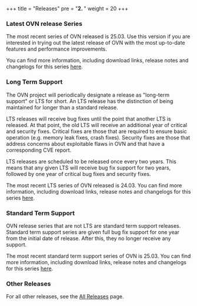 +++
title = "Releases"
pre = "<b>2. </b>"
weight = 20
+++

### Latest OVN release Series

The most recent series of OVN released is 25.03. Use this version
if you are interested in trying out the latest release of OVN with the most
up-to-date features and performance improvements.

You can find more information, including download links, release notes and
changelogs for this series [here](25.03).


### Long Term Support

The OVN project will periodically designate a release as "long-term support" or
LTS for short. An LTS release has the distinction of being maintained for
longer than a standard release.

LTS releases will receive bug fixes until the point that another LTS is
released. At that point, the old LTS will receive an additional year of
critical and security fixes. Critical fixes are those that are required to
ensure basic operation (e.g. memory leak fixes, crash fixes). Security fixes
are those that address concerns about exploitable flaws in OVN and that have a
corresponding CVE report.

LTS releases are scheduled to be released once every two years. This means
that any given LTS will receive bug fix support for two years, followed by
one year of critical bug fixes and security fixes.

The most recent LTS series of OVN released is
24.03. 
You can find more information, including download links, release notes and
changelogs for this series [here](24.03).


### Standard Term Support

OVN release series that are not LTS are standard term support releases.
Standard term support series are given full bug fix support for one year from
the initial date of release. After this, they no longer receive any support.

The most recent standard term support series of OVN is 25.03.
You can find more information, including download links, release notes and
changelogs for this series [here](25.03).


### Other Releases

For all other releases, see the [All Releases](all_releases) page.
